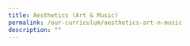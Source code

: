 ```yaml
---
title: Aesthetics (Art & Music)
permalink: /our-curriculum/aesthetics-art-n-music
description: ""
---
```

